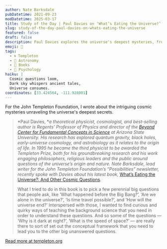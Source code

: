 ```yaml
---
author: Nate Barksdale
pubDatetime: 2021-09-23
modDatetime: 2025-03-17
title: Study of the Day | Paul Davies on ‘What’s Eating the Universe?’
slug: study-of-the-day-paul-davies-on-whats-eating-the-universe
featured: false
draft: false
description: Paul Davies explores the universe's deepest mysteries, from the origins of the cosmos to the possibility of time travel, in his latest thought-provoking book.
emoji: 🌌
tags:
  - 🌀 Templeton
  - 🌌 Astronomy
  - 📖 Books
  - 🧠 Psychology
haiku: |
  Cosmic questions loom,  
  Dark sky whispers ancient tales,  
  Universe consumes.
coordinates: [33.424564, -111.928001]
---
```


For the John Templeton Foundation, I wrote about the intriguing cosmic mysteries unraveling the universe's deepest secrets.

> *Paul Davies, **a theoretical physicist, cosmologist, and best-selling author is Regents’ Professor of Physics and director of the *[Beyond Center for Fundamental Concepts in Science](https://beyond.asu.edu)* at Arizona State University. His research has explored quantum gravity, black holes, early-universe cosmology, and astrobiology as it relates to the origin of life. In 1995 he became the third physicist to be awarded the Templeton Prize, both for his groundbreaking research and his work engaging philosophers, religious leaders and the public around questions of the universe’s origin and nature. Nate Barksdale, lead writer for the John Templeton Foundation’s “Possibilities” newsletter, recently spoke with Davies about his latest book,* [What’s Eating the Universe?: And Other Cosmic Questions](https://bookshop.org/books/what-s-eating-the-universe-and-other-cosmic-questions/9780226816296).
>
> What I tried to do in this book is to pick a few perennial big questions that people ask, like ‘What happened before the Big Bang?’, ‘Are we alone in the universe?’, ‘Is time travel possible?’, and ‘How will the universe end?’ Interspersed with those, I wanted to find curious and quirky ways of teaching the background science that you need in order to understand these questions. And so some of the questions — ‘Why is it dark at night?’, ‘What is the speed of space?’ — are really there to sort of set out the conceptual framework that you need to lead you to the other big unanswered questions.

[Read more at templeton.org](https://www.templeton.org/news/paul-davies-on-whats-eating-the-universe)
